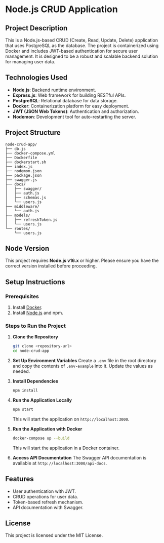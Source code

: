 # Node.js CRUD Application

## Project Description
This is a Node.js-based CRUD (Create, Read, Update, Delete) application that uses PostgreSQL as the database. The project is containerized using Docker and includes JWT-based authentication for secure user management. It is designed to be a robust and scalable backend solution for managing user data.

## Technologies Used
- **Node.js**: Backend runtime environment.
- **Express.js**: Web framework for building RESTful APIs.
- **PostgreSQL**: Relational database for data storage.
- **Docker**: Containerization platform for easy deployment.
- **JWT (JSON Web Tokens)**: Authentication and authorization.
- **Nodemon**: Development tool for auto-restarting the server.

## Project Structure
```
node-crud-app/
├── db.js
├── docker-compose.yml
├── Dockerfile
├── dockerstart.sh
├── index.js
├── nodemon.json
├── package.json
├── swagger.js
├── docs/
│   ├── swagger/
│   ├── auth.js
│   ├── schemas.js
│   └── users.js
├── middleware/
│   └── auth.js
├── models/
│   ├── refreshToken.js
│   └── users.js
└── routes/
    └── users.js
```

## Node Version
This project requires **Node.js v16.x** or higher. Please ensure you have the correct version installed before proceeding.

## Setup Instructions

### Prerequisites
1. Install [Docker](https://www.docker.com/).
2. Install [Node.js](https://nodejs.org/) and npm.

### Steps to Run the Project

1. **Clone the Repository**
   ```bash
   git clone <repository-url>
   cd node-crud-app
   ```

2. **Set Up Environment Variables**
   Create a `.env` file in the root directory and copy the contents of `.env-example` into it. Update the values as needed.

3. **Install Dependencies**
   ```bash
   npm install
   ```

4. **Run the Application Locally**
   ```bash
   npm start
   ```
   This will start the application on `http://localhost:3000`.

5. **Run the Application with Docker**
   ```bash
   docker-compose up --build
   ```
   This will start the application in a Docker container.

6. **Access API Documentation**
   The Swagger API documentation is available at `http://localhost:3000/api-docs`.

## Features
- User authentication with JWT.
- CRUD operations for user data.
- Token-based refresh mechanism.
- API documentation with Swagger.

## License
This project is licensed under the MIT License.
